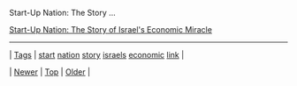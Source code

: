 <!--
title: Start-Up Nation
date: 2020-06-28T15:27:00.356Z
tags: start, nation, story, israels, economic, link
-->


Start-Up Nation: The Story ...

[Start-Up Nation: The Story of Israel's Economic Miracle](http://www.amazon.co.uk/Start-Up-Nation-Israels-Economic-Miracle/dp/1455502391/ref=sr_1_1)

<!--BOTTOM-POST-NAVIGATION-->
---

| [Tags](tags.md) | [start](tag-start.md) [nation](tag-nation.md) [story](tag-story.md) [israels](tag-israels.md) [economic](tag-economic.md) [link](tag-link.md) |

| [Newer](92737037124.md) | [Top](index.md) | [Older](92749713924.md) |